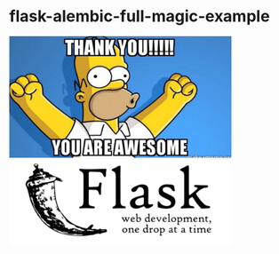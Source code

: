 # flask-alembic-full-magic-example


<p align="left">
  <img src="./.img/awesome.png" width="400"/>
  <img src="./.img/flask.png" width="400"/>
</p>


